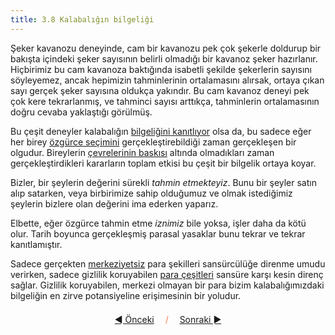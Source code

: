 ```yaml
---
title: 3.8 Kalabalığın bilgeliği
---
```


Şeker kavanozu deneyinde, cam bir kavanozu pek çok şekerle doldurup
bir bakışta içindeki şeker sayısının belirli olmadığı bir kavanoz
şeker hazırlanır.  Hiçbirimiz bu cam kavanoza baktığında isabetli
şekilde şekerlerin sayısını söyleyemez, ancak hepimizin tahminlerinin
ortalamasını alırsak, ortaya çıkan sayı gerçek şeker sayısına oldukça
yakındır.  Bu cam kavanoz deneyi pek çok kere tekrarlanmış, ve
tahminci sayısı arttıkça, tahminlerin ortalamasının doğru cevaba
yaklaştığı görülmüş.

Bu çeşit deneyler kalabalığın [bilgeliğini
kanıtlıyor](https://en.wikipedia.org/wiki/Wisdom_of_the_crowd) olsa
da, bu sadece eğer her birey [özgürce
seçimini](3.04_personal_choice.md) gerçekleştirebildiği zaman
gerçekleşen bir olgudur.  Bireylerin [çevrelerinin
baskısı](3.07_honest_opinion.md) altında olmadıkları zaman
gerçekleştirdikleri kararların toplam etkisi bu çeşit bir bilgelik
ortaya koyar.

Bizler, bir şeylerin değerini sürekli *tahmin etmekteyiz*.  Bunu bir
şeyler satın alıp satarken, veya birbirimize sahip olduğumuz ve olmak
istediğimiz şeylerin bizlere olan değerini ima ederken yaparız.

Elbette, eğer özgürce tahmin etme *iznimiz* bile yoksa, işler daha da
kötü olur.  Tarih boyunca gerçekleşmiş parasal yasaklar bunu tekrar ve
tekrar kanıtlamıştır.

Sadece gerçekten [merkeziyetsiz](2.47_randomx.md) para şekilleri
sansürcülüğe direnme umudu verirken, sadece gizlilik koruyabilen [para
çeşitleri](2.03_good_money.md) sansüre karşı kesin direnç sağlar.
Gizlilik koruyabilen, merkezi olmayan bir para bizim kalabalığımızdaki
bilgeliğin en zirve potansiyeline erişimesinin bir yoludur.



<p align='center' style='margin-top: 1.5em;'><span style='margin-right: 1em;'><a href="./3.07_honest_opinion.md">◄ Önceki</a></span> <span style='color: #ff774d;'>/</span> <span style='margin-left: 1em;'><a href="./3.09_strings_attached.md">Sonraki ►</a></span></p>
